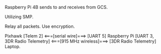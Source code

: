 Raspberry Pi 4B sends to and receives from GCS.

Utilizing SMP.

Relay all packets. Use encryption.

Pixhawk [Telem 2]    <===[serial wire]===>     [UART 5] Raspberry Pi [UART 3, 3DR Radio Telemetry]    <===[915 MHz wireless]===>    [3DR Radio Telemetry] Laptop.
